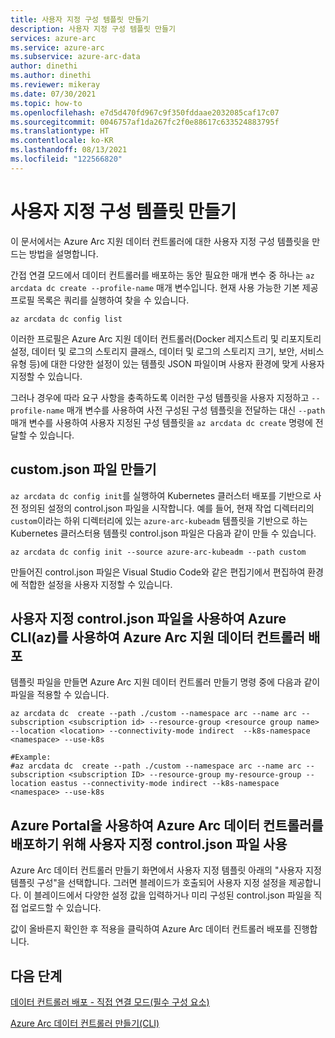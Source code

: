 ```yaml
---
title: 사용자 지정 구성 템플릿 만들기
description: 사용자 지정 구성 템플릿 만들기
services: azure-arc
ms.service: azure-arc
ms.subservice: azure-arc-data
author: dinethi
ms.author: dinethi
ms.reviewer: mikeray
ms.date: 07/30/2021
ms.topic: how-to
ms.openlocfilehash: e7d5d470fd967c9f350fddaae2032085caf17c07
ms.sourcegitcommit: 0046757af1da267fc2f0e88617c633524883795f
ms.translationtype: HT
ms.contentlocale: ko-KR
ms.lasthandoff: 08/13/2021
ms.locfileid: "122566820"
---
```

# <a name="create-custom-configuration-templates"></a>사용자 지정 구성 템플릿 만들기

이 문서에서는 Azure Arc 지원 데이터 컨트롤러에 대한 사용자 지정 구성 템플릿을 만드는 방법을 설명합니다. 

간접 연결 모드에서 데이터 컨트롤러를 배포하는 동안 필요한 매개 변수 중 하나는 `az arcdata dc create --profile-name` 매개 변수입니다. 현재 사용 가능한 기본 제공 프로필 목록은 쿼리를 실행하여 찾을 수 있습니다.

```azurecli
az arcdata dc config list
```
이러한 프로필은 Azure Arc 지원 데이터 컨트롤러(Docker 레지스트리 및 리포지토리 설정, 데이터 및 로그의 스토리지 클래스, 데이터 및 로그의 스토리지 크기, 보안, 서비스 유형 등)에 대한 다양한 설정이 있는 템플릿 JSON 파일이며 사용자 환경에 맞게 사용자 지정할 수 있습니다. 

그러나 경우에 따라 요구 사항을 충족하도록 이러한 구성 템플릿을 사용자 지정하고 `--profile-name` 매개 변수를 사용하여 사전 구성된 구성 템플릿을 전달하는 대신 `--path` 매개 변수를 사용하여 사용자 지정된 구성 템플릿을 `az arcdata dc create` 명령에 전달할 수 있습니다.

## <a name="create-customjson-file"></a>custom.json 파일 만들기

`az arcdata dc config init`를 실행하여 Kubernetes 클러스터 배포를 기반으로 사전 정의된 설정의 control.json 파일을 시작합니다.
예를 들어, 현재 작업 디렉터리의 `custom`이라는 하위 디렉터리에 있는 `azure-arc-kubeadm` 템플릿을 기반으로 하는 Kubernetes 클러스터용 템플릿 control.json 파일은 다음과 같이 만들 수 있습니다.

```azurecli
az arcdata dc config init --source azure-arc-kubeadm --path custom
```
만들어진 control.json 파일은 Visual Studio Code와 같은 편집기에서 편집하여 환경에 적합한 설정을 사용자 지정할 수 있습니다.

## <a name="use-custom-controljson-file-to-deploy-azure-arc-enabled-data-controller-using-azure-cli-az"></a>사용자 지정 control.json 파일을 사용하여 Azure CLI(az)를 사용하여 Azure Arc 지원 데이터 컨트롤러 배포

템플릿 파일을 만들면 Azure Arc 지원 데이터 컨트롤러 만들기 명령 중에 다음과 같이 파일을 적용할 수 있습니다.

```azurecli
az arcdata dc  create --path ./custom --namespace arc --name arc --subscription <subscription id> --resource-group <resource group name> --location <location> --connectivity-mode indirect  --k8s-namespace <namespace> --use-k8s

#Example:
#az arcdata dc  create --path ./custom --namespace arc --name arc --subscription <subscription ID> --resource-group my-resource-group --location eastus --connectivity-mode indirect --k8s-namespace <namespace> --use-k8s
```

## <a name="use-custom-controljson-file-for-deploying-azure-arc-data-controller-using-azure-portal"></a>Azure Portal을 사용하여 Azure Arc 데이터 컨트롤러를 배포하기 위해 사용자 지정 control.json 파일 사용

Azure Arc 데이터 컨트롤러 만들기 화면에서 사용자 지정 템플릿 아래의 "사용자 지정 템플릿 구성"을 선택합니다. 그러면 블레이드가 호출되어 사용자 지정 설정을 제공합니다. 이 블레이드에서 다양한 설정 값을 입력하거나 미리 구성된 control.json 파일을 직접 업로드할 수 있습니다. 

값이 올바른지 확인한 후 적용을 클릭하여 Azure Arc 데이터 컨트롤러 배포를 진행합니다.

## <a name="next-steps"></a>다음 단계

[데이터 컨트롤러 배포 - 직접 연결 모드(필수 구성 요소)](create-data-controller-direct-prerequisites.md)

[Azure Arc 데이터 컨트롤러 만들기(CLI)](create-data-controller-direct-cli.md)
